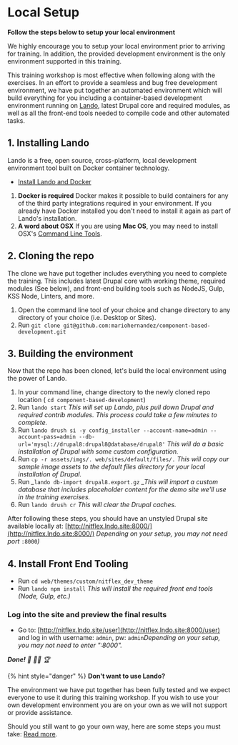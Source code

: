 # Local Setup

**Follow the steps below to setup your local environment**

We highly encourage you to setup your local environment prior to arriving for training. In addition, the provided development environment is the only environment supported in this training.

This training workshop is most effective when following along with the exercises. In an effort to provide a seamless and bug free development environment, we have put together an automated environment which will build everything for you including a container-based development environment running on [Lando](https://docs.devwithlando.io/), latest Drupal core and required modules, as well as all the front-end tools needed to compile code and other automated tasks.

## 1. Installing Lando

Lando is a free, open source, cross-platform, local development environment tool built on Docker container technology.

* [Install Lando and Docker](https://docs.devwithlando.io/installation/installing.html)


1. **Docker is required** Docker makes it possible to build containers for any of the third party integrations required in your environment.  If you already have Docker installed you don't need to install it again as part of Lando's installation.
2. **A word about OSX** If you are using **Mac OS**, you may need to install OSX's [Command Line Tools](http://osxdaily.com/2014/02/12/install-command-line-tools-mac-os-x/).

## 2. Cloning the repo

The clone we have put together includes everything you need to complete the training. This includes latest Drupal core with working theme, required modules \(See below\), and front-end building tools such as NodeJS, Gulp, KSS Node, Linters, and more.

1. Open the command line tool of your choice and change directory to any directory of your choice \(i.e. Desktop or Sites\).
2. Run `git clone git@github.com:mariohernandez/component-based-development.git`

## 3. Building the environment

Now that the repo has been cloned, let's build the local environment using the power of Lando.

1. In your command line, change directory to the newly cloned repo location \( `cd component-based-development`\)
2. Run `lando start`  _This will set up Lando, plus pull down Drupal and required contrib modules. This process could take a few minutes to complete._
3. Run `lando drush si -y config_installer --account-name=admin --account-pass=admin --db-url='mysql://drupal8:drupal8@database/drupal8'` _This will do a basic installation of Drupal with some custom configuration._
4. Run `cp -r assets/imgs/. web/sites/default/files/.` _This will copy our sample image assets to the default files directory for your local installation of Drupal._
5. Run _\__`lando db-import drupal8.export.gz` _\_This will import a custom database that includes placeholder content for the demo site we'll use in the training exercises._
6. Run `lando drush cr` _This will clear the Drupal caches._

After following these steps, you should have an unstyled Drupal site available locally at: [http://nitflex.lndo.site:8000/](http://nitflex.lndo.site:8000/)
_Depending on your setup, you may not need port_ `:8000`_\)_

## 4. Install Front End Tooling

* Run `cd web/themes/custom/nitflex_dev_theme`
* Run `lando npm install` _This will install the required front end tools \(Node, Gulp, etc.\)_

### Log into the site and preview the final results

* Go to: [http://nitflex.lndo.site/user](http://nitflex.lndo.site:8000/user) and log in with username: `admin`, pw: `admin`_Depending on your setup, you may not need to enter ":8000"._

_**Done!** 🙌 🤜🤛 🏆_

{% hint style="danger" %}
**Don't want to use Lando?**

The environment we have put together has been fully tested and we expect everyone to use it during this training workshop. If you wish to use your own development environment you are on your own as we will not support or provide assistance.

Should you still want to go your own way, here are some steps you must take: [Read more](https://github.com/mariohernandez/component-based-development#not-using-lando).

